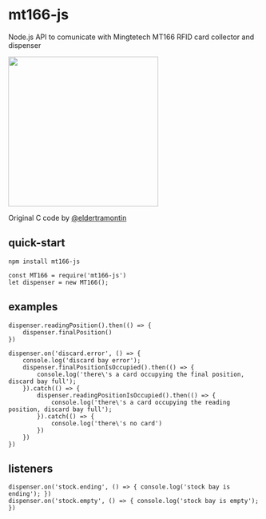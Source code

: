 # mt166-js
Node.js API to comunicate with Mingtetech MT166 RFID card collector and dispenser

<img width="300px" src="https://github.com/myTapp/mt166-js/blob/master/card-collector-dispenser-MT166-RF-for-both.jpg?raw=true"></img>

Original C code by [@eldertramontin](https://github.com/eldertramontin)

## quick-start
```
npm install mt166-js
```
```
const MT166 = require('mt166-js')
let dispenser = new MT166();
```

## examples
```
dispenser.readingPosition().then(() => {
    dispenser.finalPosition()
})
```
```
dispenser.on('discard.error', () => {
    console.log('discard bay error');
    dispenser.finalPositionIsOccupied().then(() => {
        console.log('there\'s a card occupying the final position, discard bay full');
    }).catch(() => {
        dispenser.readingPositionIsOccupied().then(() => {
            console.log('there\'s a card occupying the reading position, discard bay full');
        }).catch(() => {
            console.log('there\'s no card')
        })
    })
})
```

## listeners
```
dispenser.on('stock.ending', () => { console.log('stock bay is ending'); })
dispenser.on('stock.empty', () => { console.log('stock bay is empty'); })
```
